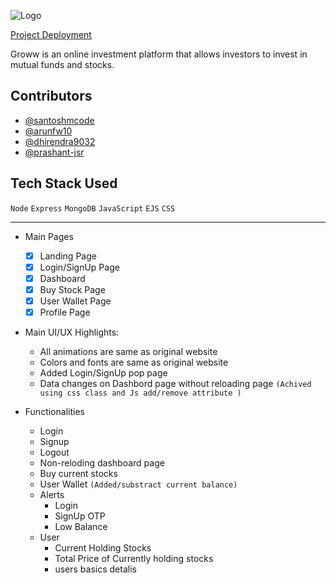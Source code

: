 ![Logo](https://growwww.netlify.app/assets/logo-dark-groww.83f43714.svg)

[Project Deployment](https://growww-app.herokuapp.com/)

Groww is an online investment platform that allows investors to invest in mutual funds and stocks.

## Contributors

-   [@santoshmcode](https://www.github.com/santoshmcode)
-   [@arunfw10](https://www.github.com/arunfw10)
-   [@dhirendra9032](https://www.github.com/dhirendra9032)
-   [@prashant-jsr](https://www.github.com/prashant-jsr)

## Tech Stack Used

`Node`
`Express`
`MongoDB`
`JavaScript`
`EJS`
`CSS`

<hr>

-   Main Pages

    -   [x] Landing Page
    -   [x] Login/SignUp Page
    -   [x] Dashboard
    -   [x] Buy Stock Page
    -   [x] User Wallet Page
    -   [x] Profile Page

-   Main UI/UX Highlights:

    -   All animations are same as original website
    -   Colors and fonts are same as original website
    -   Added Login/SignUp pop page
    -   Data changes on Dashbord page without reloading page `(Achived using css class and Js add/remove attribute )`

-   Functionalities
    -   Login
    -   Signup
    -   Logout
    -   Non-reloding dashboard page
    -   Buy current stocks
    -   User Wallet `(Added/substract current balance)`
    -   Alerts
        -   Login
        -   SignUp OTP
        -   Low Balance
    -   User
        -   Current Holding Stocks
        -   Total Price of Currently holding stocks
        -   users basics detalis

